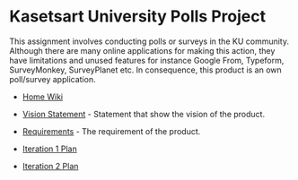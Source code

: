 # Kasetsart University Polls Project

This assignment involves conducting polls or surveys in the KU community. Although there are many online applications for making this action, they have limitations and unused features for instance Google From, Typeform, SurveyMonkey, SurveyPlanet etc. In consequence, this product is an own poll/survey application.

* [Home Wiki](../../wiki/home)

* [Vision Statement](https://github.com/b6210545602/ku-polls/wiki/Vision-Statement) - Statement that show the vision of the product.

* [Requirements](https://github.com/b6210545602/ku-polls/wiki/Requirements) - The requirement of the product.

* [Iteration 1 Plan](https://github.com/b6210545602/ku-polls/wiki/Iteration-1-Plan)

* [Iteration 2 Plan]()
